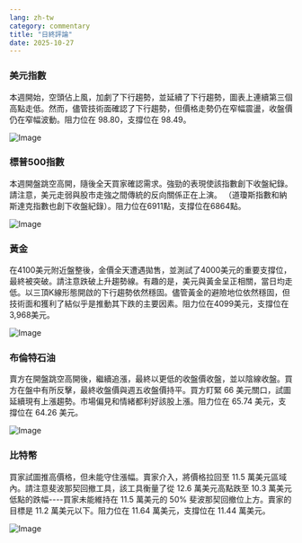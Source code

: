 ```yaml
---
lang: zh-tw
category: commentary
title: "日終評論"
date: 2025-10-27
---
```


### 美元指數

本週開始，空頭佔上風，加劇了下行趨勢，並延續了下行趨勢，圖表上連續第三個高點走低。然而，儘管技術面確認了下行趨勢，但價格走勢仍在窄幅震盪，收盤價仍在窄幅波動。阻力位在 98.80，支撐位在 98.49。

![Image](https://markleighedu.github.io/img/Oct-2025/27-Oct-2025/usdindex.jpg)

### 標普500指數

本週開盤跳空高開，隨後全天買家確認需求。強勁的表現使該指數創下收盤紀錄。請注意，美元走弱與股市走強之間傳統的反向關係正在上演。 （道瓊斯指數和納斯達克指數也創下收盤紀錄）。阻力位在6911點，支撐位在6864點。

![Image](https://markleighedu.github.io/img/Oct-2025/27-Oct-2025/sp500.jpg)

### 黃金

在4100美元附近盤整後，金價全天遭遇拋售，並測試了4000美元的重要支撐位，最終被突破。請注意跌破上升趨勢線。有趣的是，美元與黃金呈正相關，當日均走低。以三頂K線形態開啟的下行趨勢依然穩固。儘管黃金的避險地位依然穩固，但技術面和獲利了結似乎是推動其下跌的主要因素。阻力位在4099美元，支撐位在3,968美元。

![Image](https://markleighedu.github.io/img/Oct-2025/27-Oct-2025/gold.jpg)

### 布倫特石油

賣方在開盤跳空高開後，繼續追漲，最終以更低的收盤價收盤，並以陰線收盤。買方在盤中有所反擊，最終收盤價與週五收盤價持平。買方盯緊 66 美元關口，試圖延續現有上漲趨勢。市場偏見和情緒都利好該股上漲。阻力位在 65.74 美元，支撐位在 64.26 美元。

![Image](https://markleighedu.github.io/img/Oct-2025/27-Oct-2025/brentoil.jpg)

### 比特幣

買家試圖推高價格，但未能守住漲幅。賣家介入，將價格拉回至 11.5 萬美元區域內。請注意斐波那契回撤工具，該工具衡量了從 12.6 萬美元高點跌至 10.3 萬美元低點的跌幅----買家未能維持在 11.5 萬美元的 50% 斐波那契回撤位上方。賣家的目標是 11.2 萬美元以下。阻力位在 11.64 萬美元，支撐位在 11.44 萬美元。

![Image](https://markleighedu.github.io/img/Oct-2025/27-Oct-2025/bitcoin.jpg)


